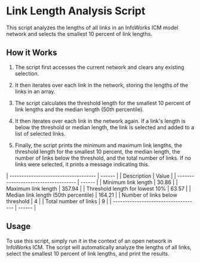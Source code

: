 # Link Length Analysis Script

This script analyzes the lengths of all links in an InfoWorks ICM model network and selects the smallest 10 percent of link lengths.

## How it Works

1. The script first accesses the current network and clears any existing selection.

2. It then iterates over each link in the network, storing the lengths of the links in an array.

3. The script calculates the threshold length for the smallest 10 percent of link lengths and the median length (50th percentile).

4. It then iterates over each link in the network again. If a link's length is below the threshold or median length, the link is selected and added to a list of selected links.

5. Finally, the script prints the minimum and maximum link lengths, the threshold length for the smallest 10 percent, the median length, the number of links below the threshold, and the total number of links. If no links were selected, it prints a message indicating this.

| ------------------------------------ | ------ |
| Description                          | Value  |
| ------------------------------------ | ------ |
| Minimum link length                  | 30.86  |
| Maximum link length                  | 357.94 |
| Threshold length for lowest 10%      | 63.57  |
| Median link length (50th percentile) | 164.21 |
| Number of links below threshold      | 4      |
| Total number of links                | 9      |
| ------------------------------------ | ------ |


## Usage

To use this script, simply run it in the context of an open network in InfoWorks ICM. The script will automatically analyze the lengths of all links, select the smallest 10 percent of link lengths, and print the results.
